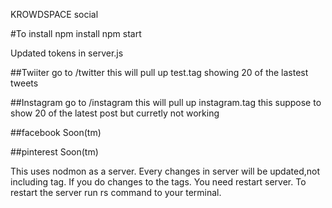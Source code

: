 KROWDSPACE social

#To install
npm install
npm start

Updated tokens in server.js


##Twiiter
    go to /twitter
    this will pull up test.tag 
    showing 20 of the lastest tweets

##Instagram
    go to /instagram
    this will pull up instagram.tag
    this suppose to show 20 of the latest post but curretly not working

##facebook
    Soon(tm)

##pinterest
    Soon(tm)

This uses nodmon as a server. Every changes in server will be updated,not including tag. If you do changes to the tags. You need restart server. To restart the server run rs command to your terminal.

